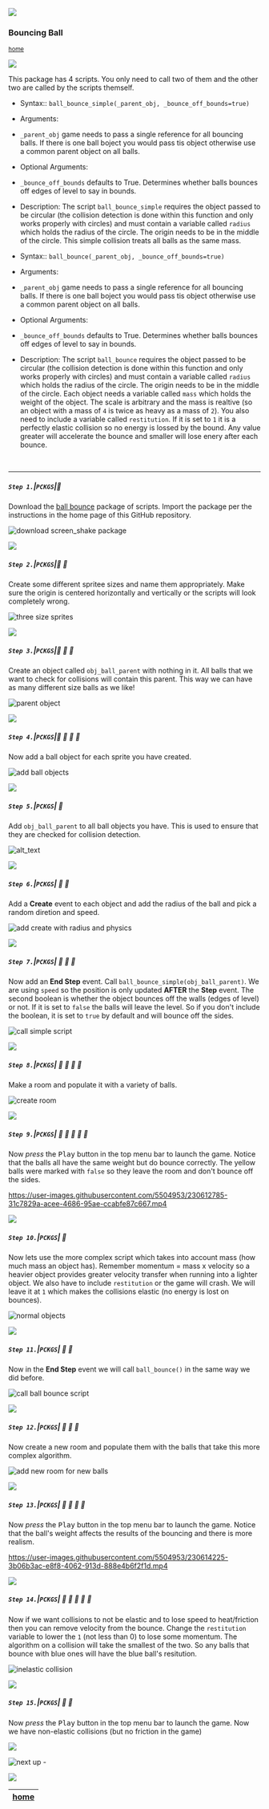 ![](../images/line3.png)

### Bouncing Ball

<sub>[home](../README.md#user-content-gms2-packages---table-of-contents)</sub>

![](../images/line3.png)

This package has 4 scripts.  You only need to call two of them and the other two are called by the scripts themself.

* Syntax::
`ball_bounce_simple(_parent_obj, _bounce_off_bounds=true)`

* Arguments:
* `_parent_obj` game needs to pass a single reference for all bouncing balls.  If there is one ball boject you would pass tis object otherwise use a common parent object on all balls.

* Optional Arguments:
* `_bounce_off_bounds` defaults to True. Determines whether balls bounces off edges of level to say in bounds.

* Description:
The script `ball_bounce_simple` requires the object passed to be circular (the collision detection is done within this function and only works properly with circles) and must contain a variable called `radius` which holds the radius of the circle.  The origin needs to be in the middle of the circle.  This simple collision treats all balls as the same mass.

* Syntax::
`ball_bounce(_parent_obj, _bounce_off_bounds=true)`

* Arguments:
* `_parent_obj` game needs to pass a single reference for all bouncing balls.  If there is one ball boject you would pass tis object otherwise use a common parent object on all balls.

* Optional Arguments:
* `_bounce_off_bounds` defaults to True. Determines whether balls bounces off edges of level to say in bounds.

* Description:
The script `ball_bounce` requires the object passed to be circular (the collision detection is done within this function and only works properly with circles) and must contain a variable called `radius` which holds the radius of the circle.  The origin needs to be in the middle of the circle.  Each object needs a variable called `mass` which holds the weight of the object.  The scale is arbitrary and the mass is realtive (so an object with a mass of `4` is twice as heavy as a mass of `2`).  You also need to include a variable called `restitution`.  If it is set to `1` it is a perfectly elastic collision so no energy is lossed by the bound.  Any value greater will accelerate the bounce and smaller will lose enery after each bounce.

<br>

---

##### `Step 1.`\|`PCKGS`|:small_blue_diamond:

Download the [ball bounce](../packages/scr_ball_bounce.yymps) package of scripts. Import the package per the instructions in the home page of this GitHub repository.

![download screen_shake package](images/downloadPackage.png)

![](../images/line2.png)

##### `Step 2.`\|`PCKGS`|:small_blue_diamond: :small_blue_diamond: 

Create some different spritee sizes and name them appropriately.  Make sure the origin is centered horizontally and vertically or the scripts will look completely wrong.

![three size sprites](images/threeSizeSprites.png)

![](../images/line2.png)

##### `Step 3.`\|`PCKGS`|:small_blue_diamond: :small_blue_diamond: :small_blue_diamond:

Create an object called `obj_ball_parent` with nothing in it.  All balls that we want to check for collisions will contain this parent.  This way we can have as many different size balls as we like!

![parent object](images/parentObject.png)

![](../images/line2.png)

##### `Step 4.`\|`PCKGS`|:small_blue_diamond: :small_blue_diamond: :small_blue_diamond: :small_blue_diamond:

Now add a ball object for each sprite you have created.

![add ball objects](images/threeBallObjects.png)

![](../images/line2.png)

##### `Step 5.`\|`PCKGS`| :small_orange_diamond:

Add `obj_ball_parent` to all ball objects you have. This is used to ensure that they are checked for collision detection.

![alt_text](images/objBallParent.png)

![](../images/line2.png)

##### `Step 6.`\|`PCKGS`| :small_orange_diamond: :small_blue_diamond:

Add a **Create** event to each object and add the radius of the ball and pick a random diretion and speed.

![add create with radius and physics](images/createEvent.png)

![](../images/line2.png)

##### `Step 7.`\|`PCKGS`| :small_orange_diamond: :small_blue_diamond: :small_blue_diamond:

Now add an **End Step** event.  Call `ball_bounce_simple(obj_ball_parent)`. We are using `speed` so the position is only updated **AFTER** the **Step** event.  The second boolean is whether the object bounces off the walls (edges of level) or not. If it is set to `false` the balls will leave the level. So if you don't include the boolean, it is set to `true` by default and will bounce off the sides.

![call simple script](images/callBBSimple.png)

![](../images/line2.png)

##### `Step 8.`\|`PCKGS`| :small_orange_diamond: :small_blue_diamond: :small_blue_diamond: :small_blue_diamond:

Make a room and populate it with a variety of balls. 

![create room](images/simpleBallsInRoom.png)

![](../images/line2.png)

##### `Step 9.`\|`PCKGS`| :small_orange_diamond: :small_blue_diamond: :small_blue_diamond: :small_blue_diamond: :small_blue_diamond:

Now *press* the <kbd>Play</kbd> button in the top menu bar to launch the game. Notice that the balls all have the same weight but do bounce correctly. The yellow balls were marked with `false` so they leave the room and don't bounce off the sides.

https://user-images.githubusercontent.com/5504953/230612785-31c7829a-acee-4686-95ae-ccabfe87c667.mp4

![](../images/line2.png)

##### `Step 10.`\|`PCKGS`| :large_blue_diamond:

Now lets use the more complex script which takes into account mass (how much mass an object has).  Remember momentum = mass x velocity so a heavier object provides greater velocity transfer when running into a lighter object.  We also have to include `restitution` or the game will crash.  We will leave it at `1` which makes the collisions elastic (no energy is lost on bounces). 

![normal objects](images/ballNormalObjs.png)

![](../images/line2.png)

##### `Step 11.`\|`PCKGS`| :large_blue_diamond: :small_blue_diamond: 

Now in the **End Step** event we will call `ball_bounce()` in the same way we did before.

![call ball bounce script](images/ballBounceExpens.png)

![](../images/line2.png)

##### `Step 12.`\|`PCKGS`| :large_blue_diamond: :small_blue_diamond: :small_blue_diamond: 

Now create a new room and populate them with the balls that take this more complex algorithm.

![add new room for new balls](images/newRoom.png)

![](../images/line2.png)

##### `Step 13.`\|`PCKGS`| :large_blue_diamond: :small_blue_diamond: :small_blue_diamond:  :small_blue_diamond: 

Now *press* the <kbd>Play</kbd> button in the top menu bar to launch the game. Notice that the ball's weight affects the results of the bouncing and there is more realism.

https://user-images.githubusercontent.com/5504953/230614225-3b06b3ac-e8f8-4062-913d-888e4b6f2f1d.mp4

![](../images/line2.png)

##### `Step 14.`\|`PCKGS`| :large_blue_diamond: :small_blue_diamond: :small_blue_diamond: :small_blue_diamond:  :small_blue_diamond: 

Now if we want collisions to not be elastic and to lose speed to heat/friction then you can remove velocity from the bounce.  Change the `restitution` variable to lower the `1` (not less than 0) to lose some momentum.  The algorithm on a collision will take the smallest of the two.  So any balls that bounce with blue ones will have the blue ball's resitution.

![inelastic collision](images/inelastic.png)

![](../images/line2.png)

##### `Step 15.`\|`PCKGS`| :large_blue_diamond: :small_orange_diamond: 

Now *press* the <kbd>Play</kbd> button in the top menu bar to launch the game. Now we have non-elastic collisions (but no friction in the game)



![](../images/line.png)

<!-- <img src="https://via.placeholder.com/1000x100/45D7CA/000000/?text=Package: Ball Bounce"> -->

![next up - ](images/banner.png)

![](../images/line.png)

| [home](../README.md#user-content-gms2-packages---table-of-contents)|
|---|
